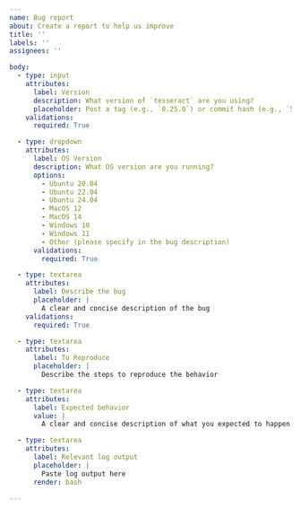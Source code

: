 ```yaml
---
name: Bug report
about: Create a report to help us improve
title: ''
labels: ''
assignees: ''

body:
  - type: input
    attributes:
      label: Version
      description: What version of `tesseract` are you using?
      placeholder: Post a tag (e.g., `0.25.0`) or commit hash (e.g., `5ad42b6`)
    validations:
      required: True

  - type: dropdown
    attributes:
      label: OS Version
      description: What OS version are you running?
      options:
        - Ubuntu 20.04
        - Ubuntu 22.04
        - Ubuntu 24.04
        - MacOS 12
        - MacOS 14
        - Windows 10
        - Windows 11
        - Other (please specify in the bug description)
      validations:
        required: True

  - type: textarea
    attributes:
      label: Describe the bug
      placeholder: |
        A clear and concise description of the bug
    validations:
      required: True

  - type: textarea
    attributes:
      label: To Reproduce
      placeholder: | 
        Describe the steps to reproduce the behavior

  - type: textarea
    attributes:
      label: Expected behavior
      value: | 
        A clear and concise description of what you expected to happen.

  - type: textarea
    attributes:
      label: Relevant log output
      placeholder: |
        Paste log output here
      render: bash

---
```

